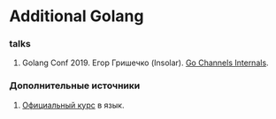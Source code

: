 # Additional Golang

### talks
1. Golang Conf 2019. Егор Гришечко (Insolar).
[Go Channels Internals](
https://www.youtube.com/watch?v=Tp5xhTMFuLU).

### Дополнительные источники
1. [Официальный курс](https://go-tour-ru-ru.appspot.com/welcome/1) в язык.
